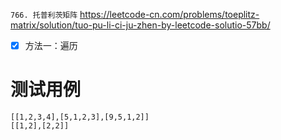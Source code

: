 
`766. 托普利茨矩阵` https://leetcode-cn.com/problems/toeplitz-matrix/solution/tuo-pu-li-ci-ju-zhen-by-leetcode-solutio-57bb/
- [x] 方法一：遍历

# 测试用例

```
[[1,2,3,4],[5,1,2,3],[9,5,1,2]]
[[1,2],[2,2]]
```
